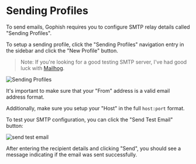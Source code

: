 # Sending Profiles

To send emails, Gophish requires you to configure SMTP relay details called "Sending Profiles".

To setup a sending profile, click the "Sending Profiles" navigation entry in the sidebar and click the "New Profile" button.

> Note: If you're looking for a good testing SMTP server, I've had good luck with [Mailhog](https://github.com/mailhog/MailHog).

![Sending Profiles](http://imgur.com/DgEu31g.png)

It's important to make sure that your "From" address is a valid email address format.

Additionally, make sure you setup your "Host" in the full `host:port` format.

To test your SMTP configuration, you can click the "Send Test Email" button:

![send test email](http://imgur.com/GjSHL6W.png)

After entering the recipient details and clicking "Send", you should see a message indicating if the email was sent successfully.

